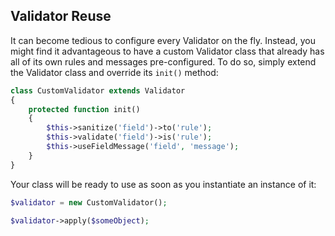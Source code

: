 ## Validator Reuse
It can become tedious to configure every Validator on the fly. Instead, you might find it advantageous to have a custom Validator class that already has all of its own rules and messages pre-configured. To do so, simply extend the Validator class and override its `init()` method:

```php
class CustomValidator extends Validator
{
    protected function init()
    {
        $this->sanitize('field')->to('rule');
        $this->validate('field')->is('rule');
        $this->useFieldMessage('field', 'message');
    }
}
```

Your class will be ready to use as soon as you instantiate an instance of it:

```php
$validator = new CustomValidator();

$validator->apply($someObject);
```
